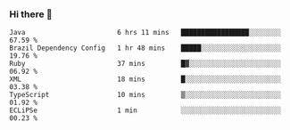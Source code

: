 ### Hi there 👋

<!--START_SECTION:waka-->

```text
Java                       6 hrs 11 mins   █████████████████░░░░░░░░   67.59 %
Brazil Dependency Config   1 hr 48 mins    █████░░░░░░░░░░░░░░░░░░░░   19.76 %
Ruby                       37 mins         █▓░░░░░░░░░░░░░░░░░░░░░░░   06.92 %
XML                        18 mins         █░░░░░░░░░░░░░░░░░░░░░░░░   03.38 %
TypeScript                 10 mins         ▒░░░░░░░░░░░░░░░░░░░░░░░░   01.92 %
ECLiPSe                    1 min           ░░░░░░░░░░░░░░░░░░░░░░░░░   00.23 %
```

<!--END_SECTION:waka-->

<!--
**jerry-shao/jerry-shao** is a ✨ _special_ ✨ repository because its `README.md` (this file) appears on your GitHub profile.

Here are some ideas to get you started:

- 🔭 I’m currently working on ...
- 🌱 I’m currently learning ...
- 👯 I’m looking to collaborate on ...
- 🤔 I’m looking for help with ...
- 💬 Ask me about ...
- 📫 How to reach me: ...
- 😄 Pronouns: ...
- ⚡ Fun fact: ...
-->

